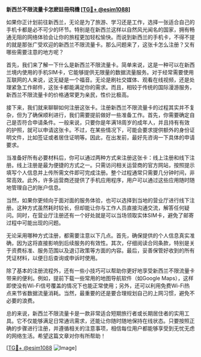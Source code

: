 **新西兰不限流量卡怎麽註冊飛機 [[TG💪+ @esim1088](https://t.me/s/esim1088)]**

如果你正计划前往新西兰，无论是为了旅游、学习还是工作，选择一张适合自己的手机卡都是必不可少的环节。特别是在新西兰这样以自然风光闻名的国家，拥有畅通无阻的网络体验会让你的旅程更加轻松愉快。而说到新西兰的手机卡，不得不提的就是那张广受欢迎的新西兰不限流量卡。那么问题来了，这张卡怎么注册？又有哪些需要注意的地方呢？

首先，我们来了解一下什么是新西兰不限流量卡。简单来说，这是一种可以在新西兰境内使用的手机SIM卡，它能够提供无限量的数据流量服务。对于经常需要使用互联网的人来说，这无疑是一个福音。无论是刷社交媒体、观看在线视频，还是处理紧急工作邮件，这张卡都能满足你的需求。而且，相较于传统的国际漫游服务，新西兰不限流量卡的价格通常更为亲民，性价比极高。

接下来，我们就来聊聊如何注册这张卡。注册新西兰不限流量卡的过程其实并不复杂，但为了确保顺利进行，我们需要提前做好一些准备工作。首先，你需要确定自己是否符合申请条件。一般来说，只要你是年满18周岁的成年人，并且持有有效的护照，就可以申请这张卡。不过，在某些情况下，可能会要求提供额外的身份证明文件，比如签证或者居住证明等。因此，在出发前，最好先咨询一下具体的申请要求。

当准备好所有必要材料后，你可以通过两种方式来注册这张卡：线上注册和线下注册。线上注册是最为便捷的方式之一。只需访问相关运营商的官方网站，按照提示填写个人信息并上传所需文件即可完成注册。整个过程通常只需要几分钟时间，非常高效。此外，许多运营商还提供了手机应用程序，用户可以通过这些应用随时随地管理自己的账户信息。

当然，如果你更倾向于面对面的服务体验，也可以选择到当地的营业厅进行线下注册。这种方式虽然耗时较长，但却能让你与工作人员直接沟通交流，解答任何疑问。同时，在营业厅注册还有一个好处就是可以当场领取实体SIM卡，避免了邮寄过程中可能出现的问题。

无论采用哪种方式注册，都需要注意以下几点。首先，确保提供的个人信息真实准确，因为这将直接影响到后续服务的有效性。其次，仔细阅读合同条款，特别是关于资费标准、服务范围以及退订政策等方面的内容。最后，妥善保管好收到的所有凭证材料，以便日后查询或申诉时使用。

除了基本的注册流程外，还有一些小技巧可以帮助你更好地享受新西兰不限流量卡带来的便利。例如，提前下载一些常用的地图导航软件（如Google Maps），这样即使没有Wi-Fi信号覆盖的情况下也能正常使用；另外，还可以利用免费Wi-Fi热点来节省数据流量消耗。当然，最重要的还是要合理规划自己的上网习惯，避免不必要的浪费。

总的来说，新西兰不限流量卡是一款非常适合短期旅行者或长期居住者的实用工具。它不仅能够满足日常通讯需求，还能让你随时随地保持在线状态。只要按照正确的步骤进行注册，并遵循相关的注意事项，相信每位用户都能够享受到无忧无虑的网络生活。希望这篇文章对你有所帮助！

[[TG💪+ @esim1088](https://t.me/s/esim1088) ![Image](https://i.postimg.cc/4NQfJmqS/Snipaste-2025-05-13-00-14-12.png)]